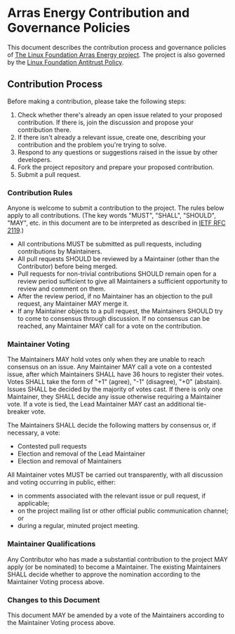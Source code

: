 # Arras Energy Contribution and Governance Policies

This document describes the contribution process and governance policies of [The Linux Foundation Arras Energy project](https://arras.energy). The project is also governed by the [Linux Foundation Antitrust Policy](https://www.linuxfoundation.org/antitrust-policy/).

## Contribution Process

Before making a contribution, please take the following steps:

1. Check whether there's already an open issue related to your proposed contribution. If there is, join the discussion and propose your contribution there.
2. If there isn't already a relevant issue, create one, describing your contribution and the problem you're trying to solve.
3. Respond to any questions or suggestions raised in the issue by other developers.
4. Fork the project repository and prepare your proposed contribution.
5. Submit a pull request.

### Contribution Rules

Anyone is welcome to submit a contribution to the project. The rules below apply to all contributions. (The key words "MUST", "SHALL", "SHOULD", "MAY", etc. in this document are to be interpreted as described in [IETF RFC 2119](https://www.ietf.org/rfc/rfc2119.txt).)

- All contributions MUST be submitted as pull requests, including contributions by Maintainers.
- All pull requests SHOULD be reviewed by a Maintainer (other than the Contributor) before being merged.
- Pull requests for non-trivial contributions SHOULD remain open for a review period sufficient to give all Maintainers a sufficient opportunity to review and comment on them.
- After the review period, if no Maintainer has an objection to the pull request, any Maintainer MAY merge it.
- If any Maintainer objects to a pull request, the Maintainers SHOULD try to come to consensus through discussion. If no consensus can be reached, any Maintainer MAY call for a vote on the contribution.

### Maintainer Voting

The Maintainers MAY hold votes only when they are unable to reach consensus on an issue. Any Maintainer MAY call a vote on a contested issue, after which Maintainers SHALL have 36 hours to register their votes. Votes SHALL take the form of "+1" (agree), "-1" (disagree), "+0" (abstain). Issues SHALL be decided by the majority of votes cast. If there is only one Maintainer, they SHALL decide any issue otherwise requiring a Maintainer vote. If a vote is tied, the Lead Maintainer MAY cast an additional tie-breaker vote.

The Maintainers SHALL decide the following matters by consensus or, if necessary, a vote:

- Contested pull requests
- Election and removal of the Lead Maintainer
- Election and removal of Maintainers

All Maintainer votes MUST be carried out transparently, with all discussion and voting occurring in public, either:

- in comments associated with the relevant issue or pull request, if applicable;
- on the project mailing list or other official public communication channel; or
- during a regular, minuted project meeting.

### Maintainer Qualifications

Any Contributor who has made a substantial contribution to the project MAY apply (or be nominated) to become a Maintainer. The existing Maintainers SHALL decide whether to approve the nomination according to the Maintainer Voting process above.

### Changes to this Document

This document MAY be amended by a vote of the Maintainers according to the Maintainer Voting process above.
